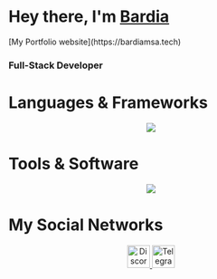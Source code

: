 <h1>Hey there, I'm <a href="https://bardiamsa.tech">Bardia</a></h1>
<a>[My Portfolio website](https://bardiamsa.tech)</a>

<p align="center">
  <h3>Full-Stack Developer</h3>
</p>

# Languages & Frameworks
<p align="center">
  <a href="/">
    <img src="https://skillicons.dev/icons?i=js,ts,py,cpp,arduino,fastapi,html,css,nextjs,react,nestjs,express,tailwind,threejs,nodejs,prismam,mysql,postgres,mongodb,firebase,supabase,redis,pnpm,yarn,npm,vite" />
  </a>
</p>

# Tools & Software
<p align="center">
  <a href="/">
    <img src="https://skillicons.dev/icons?i=vscode,pycharm,github,windows,linux,kali,debian,ps,pr,ai,discord,cloudflare,aws,git,docker" />
  </a>
</p>

# My Social Networks
<p align="center">
  <a href="https://discord.com/users/760653894048546868">
    <img src="https://skillicons.dev/icons?i=discord&perline=3" alt="Discord" height="40" />
  </a>
  <a href="https://t.me/BardiaMA">
    <img src="https://upload.wikimedia.org/wikipedia/commons/thumb/8/82/Telegram_logo.svg/240px-Telegram_logo.svg.png" alt="Telegram" height="40" />
  </a>
</p>
